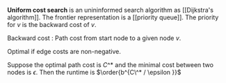 **Uniform cost search** is an unininformed search algorithm as [[Dijkstra's algorithm]]. The frontier representation is a [[priority queue]]. The priority for $v$ is the backward cost of $v$.

Backward cost
: Path cost from start node to a given node $v$.

Optimal if edge costs are non-negative.

Suppose the optimal path cost is $C\^*$ and the minimal cost between two nodes is $\epsilon$. Then the runtime is $\order{b^{C\^* / \epsilon }}$